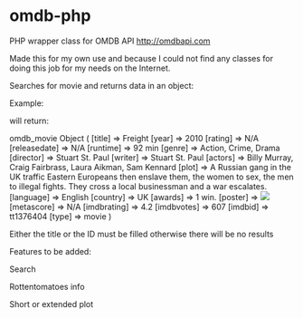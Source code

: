 omdb-php
========

PHP wrapper class for OMDB API
http://omdbapi.com

Made this for my own use and because I could not find any classes for doing this job for my needs on the Internet.

Searches for movie and returns data in an object:

Example:

>
<?php
require_once("omdb.class.php");
require_once("omdb_movie.class.php");
print_r(omdb_movie::getmovie("Freight","2010",""));
?>

will return:

>
omdb_movie Object
(
    [title] => Freight
    [year] => 2010
    [rating] => N/A
    [releasedate] => N/A
    [runtime] => 92 min
    [genre] => Action, Crime, Drama
    [director] => Stuart St. Paul
    [writer] => Stuart St. Paul
    [actors] => Billy Murray, Craig Fairbrass, Laura Aikman, Sam Kennard
    [plot] => A Russian gang in the UK traffic Eastern Europeans then enslave them, the women to sex, the men to illegal fights. They cross a local businessman and a war escalates.
    [language] => English
    [country] => UK
    [awards] => 1 win.
    [poster] => <img src=' http://ia.media-imdb.com/images/M/MV5BMTg4MDg4ODAwOV5BMl5BanBnXkFtZTcwMjI4OTk5Mw@@._V1_SX300.jpg' >
    [metascore] => N/A
    [imdbrating] => 4.2
    [imdbvotes] => 607
    [imdbid] => tt1376404
    [type] => movie
)

Either the title or the ID must be filled otherwise there will be no results

Features to be added:

Search

Rottentomatoes info

Short or extended plot
